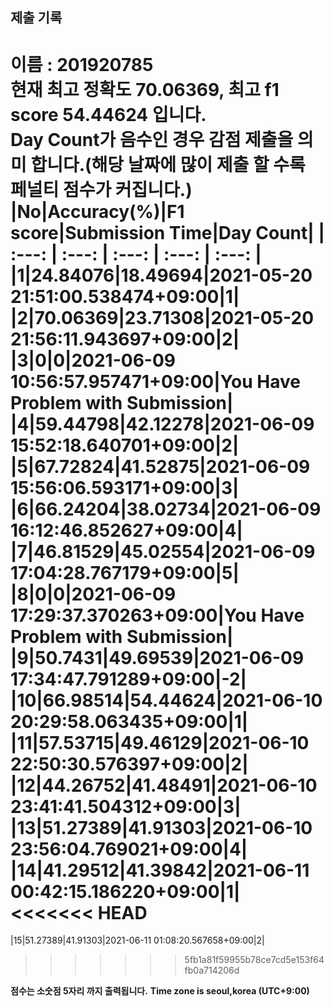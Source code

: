 


  
## 제출 기록  
이름 : 201920785  
**현재 최고 정확도 70.06369, 최고 f1 score 54.44624 입니다.**  
**Day Count가 음수인 경우 감점 제출을 의미 합니다.(해당 날짜에 많이 제출 할 수록 페널티 점수가 커집니다.)**
|No|Accuracy(%)|F1 score|Submission Time|Day Count|
| :---: | :---: | :---: | :---: | :---: |
|1|24.84076|18.49694|2021-05-20 21:51:00.538474+09:00|1|
|2|70.06369|23.71308|2021-05-20 21:56:11.943697+09:00|2|
|3|0|0|2021-06-09 10:56:57.957471+09:00|You Have Problem with Submission|
|4|59.44798|42.12278|2021-06-09 15:52:18.640701+09:00|2|
|5|67.72824|41.52875|2021-06-09 15:56:06.593171+09:00|3|
|6|66.24204|38.02734|2021-06-09 16:12:46.852627+09:00|4|
|7|46.81529|45.02554|2021-06-09 17:04:28.767179+09:00|5|
|8|0|0|2021-06-09 17:29:37.370263+09:00|You Have Problem with Submission|
|9|50.7431|49.69539|2021-06-09 17:34:47.791289+09:00|-2|
|10|66.98514|54.44624|2021-06-10 20:29:58.063435+09:00|1|
|11|57.53715|49.46129|2021-06-10 22:50:30.576397+09:00|2|
|12|44.26752|41.48491|2021-06-10 23:41:41.504312+09:00|3|
|13|51.27389|41.91303|2021-06-10 23:56:04.769021+09:00|4|
|14|41.29512|41.39842|2021-06-11 00:42:15.186220+09:00|1|
<<<<<<< HEAD
=======
|15|51.27389|41.91303|2021-06-11 01:08:20.567658+09:00|2|
>>>>>>> 5fb1a81f59955b78ce7cd5e153f64fb0a714206d


**점수는 소숫점 5자리 까지 출력됩니다.**
**Time zone is seoul,korea (UTC+9:00)**
